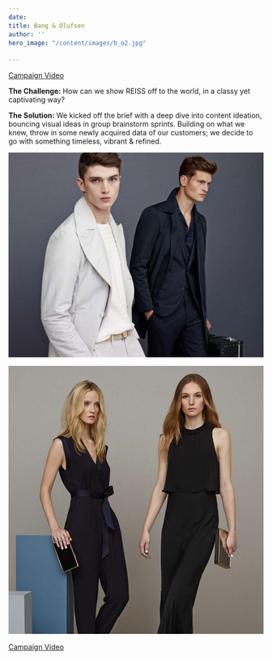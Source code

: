 ```yaml
---
date: 
title: Bang & Olufsen
author: ''
hero_image: "/content/images/b_o2.jpg"

---
```

[Campaign Video](https://www.youtube.com/watch?v=0Ggn3tQliFE)

**The Challenge:** How can we show REISS off to the world, in a classy yet captivating way?

**The Solution:** We kicked off the brief with a deep dive into content ideation, bouncing visual ideas in group brainstorm sprints. Building on what we knew, throw in some newly acquired data of our customers; we decide to go with something timeless, vibrant & refined.

![](/content/images/reiss_men.jpg)

![](/content/images/reiss_women.jpg)

[Campaign Video](https://www.youtube.com/watch?v=0Ggn3tQliFE)